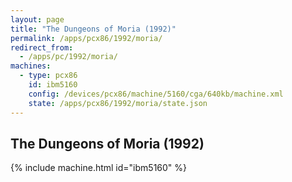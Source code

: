 ```yaml
---
layout: page
title: "The Dungeons of Moria (1992)"
permalink: /apps/pcx86/1992/moria/
redirect_from:
  - /apps/pc/1992/moria/
machines:
  - type: pcx86
    id: ibm5160
    config: /devices/pcx86/machine/5160/cga/640kb/machine.xml
    state: /apps/pcx86/1992/moria/state.json
---
```


The Dungeons of Moria (1992)
---

{% include machine.html id="ibm5160" %}
